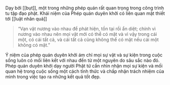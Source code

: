 Dạy bởi [[bụt]], một trong những phép quán rất quan trọng trong công trình tu tập đạo phật. Khái niệm của Phép quán duyên khởi có liên quan mật thiết tới [[luật nhân quả]]

> “Vạn vật nương vào nhau để phát hiện, tồn tại rồi ẩn diệt; chính vì nương vào nhau nên mọi vật mới có thể có mặt và vì vậy trong cái một, có cái tất cả, và cái tất cả cũng không thể có mặt nếu cái một không có mặt.”

Ý niệm của phép quán duyên khởi ám chỉ mọi sự vật và sự kiện trong cuộc sống luôn có mối liên kết với nhau đến từ một nguyên do sâu sắc nào đó. Phép quán duyên khởi dạy người Phật tử cần nhìn nhận mọi sự kiện và mối quan hệ trong cuộc sống một cách tỉnh thức và chấp nhận trách nhiệm của mình trong việc tạo ra những kết quả tốt đẹp.

